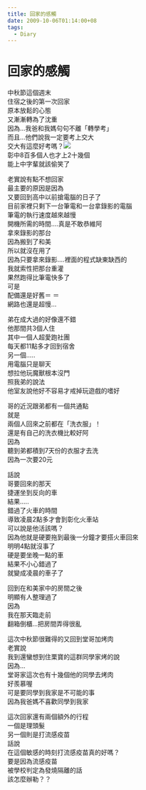 ```yaml
---
title: 回家的感觸
date: 2009-10-06T01:14:00+08
tags:
  - Diary
---
```

# 回家的感觸

中秋節這個週末  
住宿之後的第一次回家  
原本放鬆的心態  
又漸漸轉為了沈重  
因為...我爸和我媽句句不離「轉學考」  
而且...他們說我一定要考上交大  
交大有這麼好考嗎？![](//s.pixfs.net/f.pixnet.net/images/emotions/001.gif)  
彰中8百多個人也才上2十幾個  
能上中字輩就該偷笑了  
  
老實說有點不想回家  
最主要的原因是因為  
又要回到高中以前搶電腦的日子了  
目前家裡只剩下一台筆電和一台拿錄影的電腦  
筆電的執行速度越來越慢  
開機所需的時間....真是不敢恭維阿  
拿來錄影的那台  
因為搬到了和美  
所以就沒在用了  
因為只要拿來錄影....裡面的程式缺東缺西的  
我就索性把那台重灌  
果然跑得比筆電快多了  
可是  
配備還是好舊＝ ＝  
網路也還是超慢...  
  
弟在成大過的好像還不錯  
他那間共3個人住  
其中一個人超愛跑社團  
每天都11點多才回到宿舍  
另一個.....  
用電腦只是聊天  
想拉他玩魔獸根本沒門  
照我弟的說法  
他室友說他好不容易才戒掉玩遊戲的嗜好  
  
哥的近況跟弟都有一個共通點  
就是  
兩個人回來之前都在「洗衣服」！  
還是有自己的洗衣機比較好阿  
因為  
聽到弟都積到7天份的衣服才去洗  
因為一次要20元  
  
話說  
哥要回來的那天  
捷運坐到反向的車  
結果.....  
錯過了火車的時間  
導致凌晨2點多才會到彰化火車站  
可以說是他活該嗎？  
因為他就是硬要拖到最後一分鐘才要搭火車回來  
明明4點就沒事了  
硬是要坐晚一點的車  
結果不小心錯過了  
就變成凌晨的車子了  
  
回到在和美家中的房間之後  
明顯有人整理過了  
因為  
我在那天臨走前  
翻箱倒櫃...把房間弄得很亂  
  
這次中秋節很難得的又回到堂哥加烤肉  
老實說  
我到還蠻想到住栗寶的這群同學家烤的說  
因為...  
堂哥家這次也有十幾個他的同學去烤肉  
好羨慕喔  
可是要同學到我家是不可能的事  
因為我爸媽不喜歡同學到我家  
  
  
這次回家還有兩個額外的行程  
一個是理頭髮  
另一個則是打流感疫苗  
話說  
在這個敏感的時刻打流感疫苗真的好嗎？  
要是因為流感疫苗  
被學校判定為發燒隔離的話  
該怎麼辦勒？？
